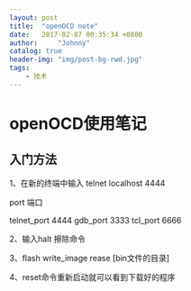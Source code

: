 ```yaml
---
layout: post
title:  "openOCD note"
date:   2017-02-07 00:35:34 +0800
author:     "Johnny"
catalog: true
header-img: "img/post-bg-rwd.jpg"
tags:
    - 技术
---
```



# openOCD使用笔记 #

## 入门方法 ##

1、在新的终端中输入 telnet localhost 4444

port        端口

telnet_port 4444
gdb_port    3333
tcl_port    6666

2、输入halt  擦除命令

3、flash write_image rease [bin文件的目录]

4、reset命令重新启动就可以看到下载好的程序
